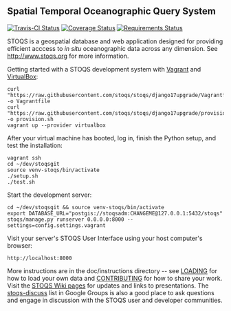 Spatial Temporal Oceanographic Query System
-------------------------------------------

[![Travis-CI Status](https://travis-ci.org/stoqs/stoqs.svg?branch=django17upgrade)](https://travis-ci.org/stoqs/stoqs)
[![Coverage Status](https://coveralls.io/repos/stoqs/stoqs/badge.svg?branch=django17upgrade)](https://coveralls.io/r/stoqs/stoqs?branch=django17upgrade)
[![Requirements Status](https://requires.io/github/stoqs/stoqs/requirements.svg?branch=django17upgrade)](https://requires.io/github/stoqs/stoqs/requirements/?branch=django17upgrade)

STOQS is a geospatial database and web application designed for providing efficient 
acccess to *in situ* oceanographic data across any dimension.
See http://www.stoqs.org for more information.

Getting started with a STOQS development system with [Vagrant](https://www.vagrantup.com/)
and [VirtualBox](https://www.virtualbox.org):

    curl "https://raw.githubusercontent.com/stoqs/stoqs/django17upgrade/Vagrantfile" -o Vagrantfile
    curl "https://raw.githubusercontent.com/stoqs/stoqs/django17upgrade/provision.sh" -o provision.sh
    vagrant up --provider virtualbox

After your virtual machine has booted, log in, finish the Python setup, and test the installation:

    vagrant ssh 
    cd ~/dev/stoqsgit
    source venv-stoqs/bin/activate
    ./setup.sh
    ./test.sh

Start the development server:

    cd ~/dev/stoqsgit && source venv-stoqs/bin/activate
    export DATABASE_URL="postgis://stoqsadm:CHANGEME@127.0.0.1:5432/stoqs"
    stoqs/manage.py runserver 0.0.0.0:8000 --settings=config.settings.vagrant

Visit your server's STOQS User Interface using your host computer's browser:

    http://localhost:8000

More instructions are in the doc/instructions directory -- see [LOADING](doc/instructions/LOADING.md) for how to load your own data
and [CONTRIBUTING](doc/instructions/CONTRIBUTING.md) for how to share your work.
Visit the [STOQS Wiki pages](https://github.com/stoqs/stoqs/wiki) for updates and links to presentations.
The [stoqs-discuss](https://groups.google.com/forum/#!forum/stoqs-discuss) list in Google Groups is also 
a good place to ask questions and engage in discussion with the STOQS user and developer communities.

